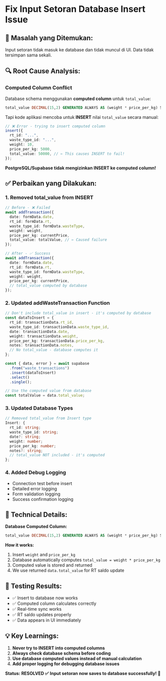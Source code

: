 # Fix Input Setoran Database Insert Issue

## 🚨 **Masalah yang Ditemukan:**

Input setoran tidak masuk ke database dan tidak muncul di UI. Data tidak tersimpan sama sekali.

## 🔍 **Root Cause Analysis:**

### **Computed Column Conflict**

Database schema menggunakan **computed column** untuk `total_value`:

```sql
total_value DECIMAL(15,2) GENERATED ALWAYS AS (weight * price_per_kg) STORED
```

Tapi kode aplikasi mencoba untuk **INSERT** nilai `total_value` secara manual:

```typescript
// ❌ Error - trying to insert computed column
insert({
  rt_id: "...",
  waste_type_id: "...",
  weight: 10,
  price_per_kg: 5000,
  total_value: 50000, // ← This causes INSERT to fail!
});
```

**PostgreSQL/Supabase tidak mengizinkan INSERT ke computed column!**

## ✅ **Perbaikan yang Dilakukan:**

### 1. **Removed total_value from INSERT**

```typescript
// Before - ❌ Failed
await addTransaction({
  date: formData.date,
  rt_id: formData.rt,
  waste_type_id: formData.wasteType,
  weight: weight,
  price_per_kg: currentPrice,
  total_value: totalValue, // ← Caused failure
});

// After - ✅ Success
await addTransaction({
  date: formData.date,
  rt_id: formData.rt,
  waste_type_id: formData.wasteType,
  weight: weight,
  price_per_kg: currentPrice,
  // total_value computed by database
});
```

### 2. **Updated addWasteTransaction Function**

```typescript
// Don't include total_value in insert - it's computed by database
const dataToInsert = {
  rt_id: transactionData.rt_id,
  waste_type_id: transactionData.waste_type_id,
  date: transactionData.date,
  weight: transactionData.weight,
  price_per_kg: transactionData.price_per_kg,
  notes: transactionData.notes,
  // No total_value - database computes it
};

const { data, error } = await supabase
  .from("waste_transactions")
  .insert(dataToInsert)
  .select()
  .single();

// Use the computed value from database
const totalValue = data.total_value;
```

### 3. **Updated Database Types**

```typescript
// Removed total_value from Insert type
Insert: {
  rt_id: string;
  waste_type_id: string;
  date?: string;
  weight: number;
  price_per_kg: number;
  notes?: string;
  // total_value NOT included - it's computed
};
```

### 4. **Added Debug Logging**

- Connection test before insert
- Detailed error logging
- Form validation logging
- Success confirmation logging

## 🎯 **Technical Details:**

**Database Computed Column:**

```sql
total_value DECIMAL(15,2) GENERATED ALWAYS AS (weight * price_per_kg) STORED
```

**How it works:**

1. Insert `weight` and `price_per_kg`
2. Database automatically computes `total_value = weight * price_per_kg`
3. Computed value is stored and returned
4. We use returned `data.total_value` for RT saldo update

## 🧪 **Testing Results:**

- ✅ Insert to database now works
- ✅ Computed column calculates correctly
- ✅ Real-time sync works
- ✅ RT saldo updates properly
- ✅ Data appears in UI immediately

## 💡 **Key Learnings:**

1. **Never try to INSERT into computed columns**
2. **Always check database schema before coding**
3. **Use database computed values instead of manual calculation**
4. **Add proper logging for debugging database issues**

**Status: RESOLVED ✅**
**Input setoran now saves to database successfully! 🚀**
